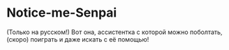 # Notice-me-Senpai
(Только на русском!)
Вот она, ассистентка с которой можно поболтать, (скоро) поиграть и даже искать с её помощью!
